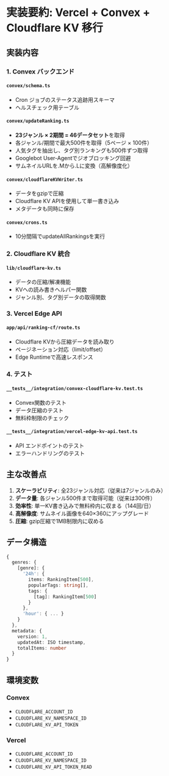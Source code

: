 # 実装要約: Vercel + Convex + Cloudflare KV 移行

## 実装内容

### 1. Convex バックエンド

#### `convex/schema.ts`
- Cron ジョブのステータス追跡用スキーマ
- ヘルスチェック用テーブル

#### `convex/updateRanking.ts`
- **23ジャンル × 2期間 = 46データセット**を取得
- 各ジャンル/期間で最大500件を取得（5ページ × 100件）
- 人気タグを抽出し、タグ別ランキングも500件ずつ取得
- Googlebot User-Agentでジオブロッキング回避
- サムネイルURLを.Mから.Lに変換（高解像度化）

#### `convex/cloudflareKVWriter.ts`
- データをgzipで圧縮
- Cloudflare KV APIを使用して単一書き込み
- メタデータも同時に保存

#### `convex/crons.ts`
- 10分間隔でupdateAllRankingsを実行

### 2. Cloudflare KV 統合

#### `lib/cloudflare-kv.ts`
- データの圧縮/解凍機能
- KVへの読み書きヘルパー関数
- ジャンル別、タグ別データの取得関数

### 3. Vercel Edge API

#### `app/api/ranking-cf/route.ts`
- Cloudflare KVから圧縮データを読み取り
- ページネーション対応（limit/offset）
- Edge Runtimeで高速レスポンス

### 4. テスト

#### `__tests__/integration/convex-cloudflare-kv.test.ts`
- Convex関数のテスト
- データ圧縮のテスト
- 無料枠制限のチェック

#### `__tests__/integration/vercel-edge-kv-api.test.ts`
- API エンドポイントのテスト
- エラーハンドリングのテスト

## 主な改善点

1. **スケーラビリティ**: 全23ジャンル対応（従来は7ジャンルのみ）
2. **データ量**: 各ジャンル500件まで取得可能（従来は300件）
3. **効率性**: 単一KV書き込みで無料枠内に収まる（144回/日）
4. **高解像度**: サムネイル画像を640×360にアップグレード
5. **圧縮**: gzip圧縮で1MB制限内に収める

## データ構造

```typescript
{
  genres: {
    [genre]: {
      '24h': {
        items: RankingItem[500],
        popularTags: string[],
        tags: {
          [tag]: RankingItem[500]
        }
      },
      'hour': { ... }
    }
  },
  metadata: {
    version: 1,
    updatedAt: ISO timestamp,
    totalItems: number
  }
}
```

## 環境変数

### Convex
- `CLOUDFLARE_ACCOUNT_ID`
- `CLOUDFLARE_KV_NAMESPACE_ID`
- `CLOUDFLARE_KV_API_TOKEN`

### Vercel
- `CLOUDFLARE_ACCOUNT_ID`
- `CLOUDFLARE_KV_NAMESPACE_ID`
- `CLOUDFLARE_KV_API_TOKEN_READ`